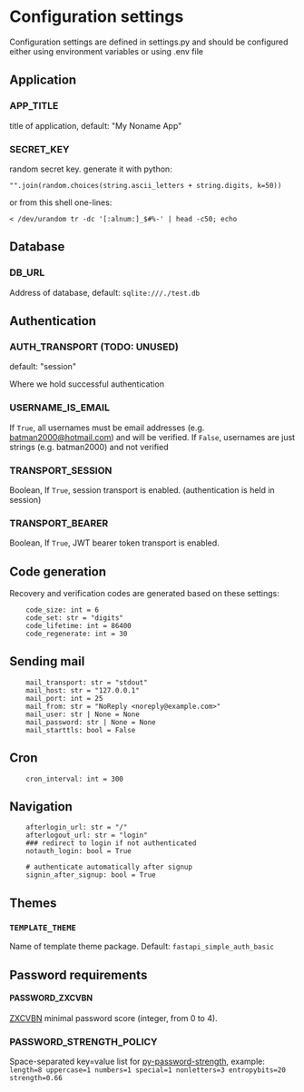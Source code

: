 # Configuration settings

Configuration settings are defined in settings.py and should be configured either using environment variables
or using .env file

## Application
### APP_TITLE
title of application, default: "My Noname App"

### SECRET_KEY
random secret key. generate it with python:
~~~
"".join(random.choices(string.ascii_letters + string.digits, k=50))
~~~

or from this shell one-lines:
~~~
< /dev/urandom tr -dc '[:alnum:]_$#%-' | head -c50; echo
~~~


## Database
### DB_URL
Address of database, default: `sqlite:///./test.db`

## Authentication

### AUTH_TRANSPORT (TODO: UNUSED)
default: "session"

Where we hold successful authentication

### USERNAME_IS_EMAIL
If `True`, all usernames must be email addresses (e.g. batman2000@hotmail.com) and will be verified.
If `False`, usernames are just strings (e.g. batman2000) and not verified


### TRANSPORT_SESSION
Boolean, If `True`, session transport is enabled. (authentication is held in session)

### TRANSPORT_BEARER
Boolean, If `True`, JWT bearer token transport is enabled.

## Code generation
Recovery and verification codes are generated based on these settings:
~~~
    code_size: int = 6
    code_set: str = "digits"
    code_lifetime: int = 86400
    code_regenerate: int = 30
~~~


## Sending mail
~~~python3
    mail_transport: str = "stdout"
    mail_host: str = "127.0.0.1"
    mail_port: int = 25
    mail_from: str = "NoReply <noreply@example.com>"
    mail_user: str | None = None
    mail_password: str | None = None
    mail_starttls: bool = False
~~~

## Cron
~~~
    cron_interval: int = 300
~~~

## Navigation
~~~
    afterlogin_url: str = "/"
    afterlogout_url: str = "login"
    ### redirect to login if not authenticated
    notauth_login: bool = True

    # authenticate automatically after signup
    signin_after_signup: bool = True
~~~

## Themes
### `TEMPLATE_THEME`
Name of template theme package. Default: `fastapi_simple_auth_basic`


## Password requirements

#### PASSWORD_ZXCVBN
[ZXCVBN](https://github.com/dwolfhub/zxcvbn-python) minimal password score (integer, from 0 to 4).

### PASSWORD_STRENGTH_POLICY
Space-separated key=value list for [py-password-strength](https://github.com/kolypto/py-password-strength), example: `length=8 uppercase=1 numbers=1 special=1 nonletters=3 entropybits=20 strength=0.66`



